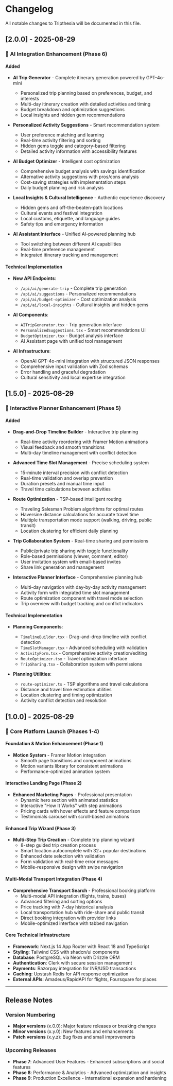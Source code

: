 # Changelog

All notable changes to Tripthesia will be documented in this file.

## [2.0.0] - 2025-08-29

### 🤖 AI Integration Enhancement (Phase 6)

#### Added
- **AI Trip Generator** - Complete itinerary generation powered by GPT-4o-mini
  - Personalized trip planning based on preferences, budget, and interests
  - Multi-day itinerary creation with detailed activities and timing
  - Budget breakdown and optimization suggestions
  - Local insights and hidden gem recommendations
  
- **Personalized Activity Suggestions** - Smart recommendation system
  - User preference matching and learning
  - Real-time activity filtering and sorting
  - Hidden gems toggle and category-based filtering
  - Detailed activity information with accessibility features
  
- **AI Budget Optimizer** - Intelligent cost optimization
  - Comprehensive budget analysis with savings identification
  - Alternative activity suggestions with pros/cons analysis
  - Cost-saving strategies with implementation steps
  - Daily budget planning and risk analysis
  
- **Local Insights & Cultural Intelligence** - Authentic experience discovery
  - Hidden gems and off-the-beaten-path locations
  - Cultural events and festival integration
  - Local customs, etiquette, and language guides
  - Safety tips and emergency information
  
- **AI Assistant Interface** - Unified AI-powered planning hub
  - Tool switching between different AI capabilities
  - Real-time preference management
  - Integrated itinerary tracking and management

#### Technical Implementation
- **New API Endpoints**:
  - `/api/ai/generate-trip` - Complete trip generation
  - `/api/ai/suggestions` - Personalized recommendations
  - `/api/ai/budget-optimizer` - Cost optimization analysis
  - `/api/ai/local-insights` - Cultural insights and hidden gems
  
- **AI Components**:
  - `AITripGenerator.tsx` - Trip generation interface
  - `PersonalizedSuggestions.tsx` - Smart recommendations UI
  - `BudgetOptimizer.tsx` - Budget analysis interface
  - AI Assistant page with unified tool management

- **AI Infrastructure**:
  - OpenAI GPT-4o-mini integration with structured JSON responses
  - Comprehensive input validation with Zod schemas
  - Error handling and graceful degradation
  - Cultural sensitivity and local expertise integration

## [1.5.0] - 2025-08-29

### 🎯 Interactive Planner Enhancement (Phase 5)

#### Added
- **Drag-and-Drop Timeline Builder** - Interactive trip planning
  - Real-time activity reordering with Framer Motion animations
  - Visual feedback and smooth transitions
  - Multi-day timeline management with conflict detection
  
- **Advanced Time Slot Management** - Precise scheduling system
  - 15-minute interval precision with conflict detection
  - Real-time validation and overlap prevention
  - Duration presets and manual time input
  - Travel time calculations between activities
  
- **Route Optimization** - TSP-based intelligent routing
  - Traveling Salesman Problem algorithms for optimal routes
  - Haversine distance calculations for accurate travel time
  - Multiple transportation mode support (walking, driving, public transit)
  - Location clustering for efficient daily planning
  
- **Trip Collaboration System** - Real-time sharing and permissions
  - Public/private trip sharing with toggle functionality
  - Role-based permissions (viewer, comment, editor)
  - User invitation system with email-based invites
  - Share link generation and management
  
- **Interactive Planner Interface** - Comprehensive planning hub
  - Multi-day navigation with day-by-day activity management
  - Activity form with integrated time slot management
  - Route optimization component with travel mode selection
  - Trip overview with budget tracking and conflict indicators

#### Technical Implementation
- **Planning Components**:
  - `TimelineBuilder.tsx` - Drag-and-drop timeline with conflict detection
  - `TimeSlotManager.tsx` - Advanced scheduling with validation
  - `ActivityForm.tsx` - Comprehensive activity creation/editing
  - `RouteOptimizer.tsx` - Travel optimization interface
  - `TripSharing.tsx` - Collaboration system with permissions
  
- **Planning Utilities**:
  - `route-optimizer.ts` - TSP algorithms and travel calculations
  - Distance and travel time estimation utilities
  - Location clustering and timing optimization
  - Activity conflict detection and resolution

## [1.0.0] - 2025-08-29

### 🚀 Core Platform Launch (Phases 1-4)

#### Foundation & Motion Enhancement (Phase 1)
- **Motion System** - Framer Motion integration
  - Smooth page transitions and component animations
  - Motion variants library for consistent animations
  - Performance-optimized animation system

#### Interactive Landing Page (Phase 2)  
- **Enhanced Marketing Pages** - Professional presentation
  - Dynamic hero section with animated statistics
  - Interactive "How It Works" with step animations
  - Pricing cards with hover effects and feature comparison
  - Testimonials carousel with scroll-based animations

#### Enhanced Trip Wizard (Phase 3)
- **Multi-Step Trip Creation** - Complete trip planning wizard
  - 8-step guided trip creation process
  - Smart location autocomplete with 32+ popular destinations
  - Enhanced date selection with validation
  - Form validation with real-time error messages
  - Mobile-responsive design with swipe navigation

#### Multi-Modal Transport Integration (Phase 4)
- **Comprehensive Transport Search** - Professional booking platform
  - Multi-modal API integration (flights, trains, buses)
  - Advanced filtering and sorting options
  - Price tracking with 7-day historical analysis
  - Local transportation hub with ride-share and public transit
  - Direct booking integration with provider links
  - Mobile-optimized interface with tabbed navigation

#### Core Technical Infrastructure
- **Framework**: Next.js 14 App Router with React 18 and TypeScript
- **Styling**: Tailwind CSS with shadcn/ui components
- **Database**: PostgreSQL via Neon with Drizzle ORM
- **Authentication**: Clerk with secure session management
- **Payments**: Razorpay integration for INR/USD transactions
- **Caching**: Upstash Redis for API response optimization
- **External APIs**: Amadeus/RapidAPI for flights, Foursquare for places

---

## Release Notes

### Version Numbering
- **Major versions** (x.0.0): Major feature releases or breaking changes
- **Minor versions** (x.y.0): New features and enhancements
- **Patch versions** (x.y.z): Bug fixes and small improvements

### Upcoming Releases
- **Phase 7**: Advanced User Features - Enhanced subscriptions and social features
- **Phase 8**: Performance & Analytics - Advanced optimization and insights  
- **Phase 9**: Production Excellence - International expansion and hardening